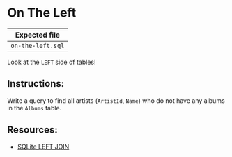 # On The Left

| Expected file |
| ------------- |
| `on-the-left.sql` |

Look at the `LEFT` side of tables!

## Instructions:

Write a query to find all artists (`ArtistId`, `Name`) who do not have any albums in the `Albums` table.

## Resources:

- [SQLite LEFT JOIN](https://www.w3resource.com/sqlite/sqlite-left-join.php)
